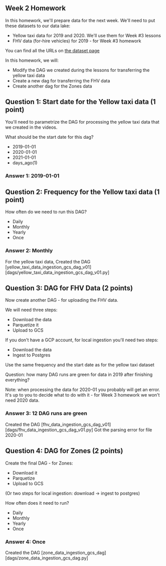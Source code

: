 ## Week 2 Homework

In this homework, we'll prepare data for the next week. We'll need
to put these datasets to our data lake:

* Yellow taxi data for 2019 and 2020. We'll use them for Week #3 lessons
* FHV data (for-hire vehicles) for 2019 - for Week #3 homework

You can find all the URLs on [the dataset page](https://www1.nyc.gov/site/tlc/about/tlc-trip-record-data.page)


In this homework, we will:

* Modify the DAG we created during the lessons for transferring the yellow taxi data
* Create a new dag for transferring the FHV data
* Create another dag for the Zones data




## Question 1: Start date for the Yellow taxi data (1 point)

You'll need to parametrize the DAG for processing the yellow taxi data that
we created in the videos. 

What should be the start date for this dag?

* 2019-01-01
* 2020-01-01
* 2021-01-01
* days_ago(1)

### Answer 1: 2019-01-01

## Question 2: Frequency for the Yellow taxi data (1 point)

How often do we need to run this DAG?

* Daily
* Monthly
* Yearly
* Once

### Answer 2: Monthly

For the yellow taxi data, Created the DAG [yellow_taxi_data_ingestion_gcs_dag_v01] [dags/yellow_taxi_data_ingestion_gcs_dag_v01.py]

## Question 3: DAG for FHV Data (2 points)

Now create another DAG - for uploading the FHV data. 

We will need three steps: 

* Download the data
* Parquetize it 
* Upload to GCS

If you don't have a GCP account, for local ingestion you'll need two steps:

* Download the data
* Ingest to Postgres

Use the same frequency and the start date as for the yellow taxi dataset

Question: how many DAG runs are green for data in 2019 after finishing everything? 

Note: when processing the data for 2020-01 you probably will get an error. It's up 
to you to decide what to do with it - for Week 3 homework we won't need 2020 data.

### Answer 3:  12 DAG runs are green
Created the DAG [fhv_data_ingestion_gcs_dag_v01] [dags/fhv_data_ingestion_gcs_dag_v01.py]
Got the parsing error for file 2020-01

## Question 4: DAG for Zones (2 points)


Create the final DAG - for Zones:

* Download it
* Parquetize 
* Upload to GCS

(Or two steps for local ingestion: download -> ingest to postgres)

How often does it need to run?

* Daily
* Monthly
* Yearly
* Once

### Answer 4: Once
Created the DAG [zone_data_ingestion_gcs_dag] [dags/zone_data_ingestion_gcs_dag.py]